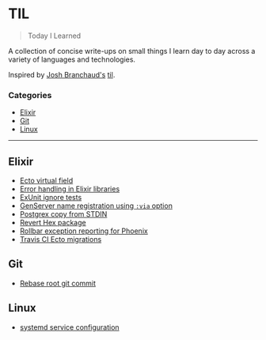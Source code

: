# TIL

> Today I Learned

A collection of concise write-ups on small things I learn day to day across a
variety of languages and technologies.

Inspired by [Josh Branchaud's](https://github.com/jbranchaud) [til](https://github.com/jbranchaud/til).

### Categories

- [Elixir](#elixir)
- [Git](#git)
- [Linux](#linux)

---

## Elixir

- [Ecto virtual field](elixir/ecto-virtual-field.md)
- [Error handling in Elixir libraries](elixir/error-handling-in-libraries.md)
- [ExUnit ignore tests](elixir/exunit-ignore-tests.md)
- [GenServer name registration using `:via` option](elixir/genserver-name-registration.md)
- [Postgrex copy from STDIN](elixir/postgrex-copy-from-stdin.md)
- [Revert Hex package](elixir/revert-hex-package.md)
- [Rollbar exception reporting for Phoenix](elixir/rollbar-exception-reporting-for-phoenix.md)
- [Travis CI Ecto migrations](elixir/travis-ci-ecto-migrations.md)

## Git

- [Rebase root git commit](git/rebase-root-commit.md)

## Linux

- [systemd service configuration](linux/systemd-service-configuration.md)
